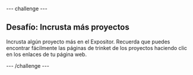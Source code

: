 --- challenge ---

## Desafío: Incrusta más proyectos

Incrusta algún proyecto más en el Expositor. Recuerda que puedes encontrar fácilmente las páginas de trinket de los proyectos haciendo clic en los enlaces de tu página web.

--- /challenge ---